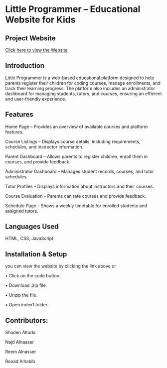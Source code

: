 # Little Programmer – Educational Website for Kids
## Project Website  
[Click here to view the Website](https://littleprogrammerwebsite.github.io/)
## Introduction

Little Programmer is a web-based educational platform designed to help parents register their children for coding courses, manage enrollments, and track their learning progress. The platform also includes an administrator dashboard for managing students, tutors, and courses, ensuring an efficient and user-friendly experience.

## Features

Home Page – Provides an overview of available courses and platform features.

Course Listings – Displays course details, including requirements, schedules, and instructor information.

Parent Dashboard – Allows parents to register children, enroll them in courses, and provide feedback.

Administrator Dashboard – Manages student records, courses, and tutor schedules.

Tutor Profiles – Displays information about instructors and their courses.

Course Evaluation – Parents can rate courses and provide feedback.

Schedule Page – Shows a weekly timetable for enrolled students and assigned tutors.

## Languages Used

HTML, CSS, JavaScript


## Installation & Setup

you can view the website by clicking the link above or 

• Click on the code button. 

• Download .zip file.

• Unzip the file.

• Open index1 folder.


## Contributors:

Shaden Alturki

Najd Alnasser

Reem Alnasser

Rooad Alhabib
